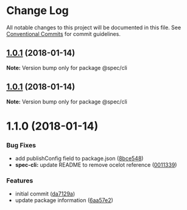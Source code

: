 # Change Log

All notable changes to this project will be documented in this file.
See [Conventional Commits](https://conventionalcommits.org) for commit guidelines.

<a name="1.0.1"></a>
## [1.0.1](https://github.com/joshblack/spec/tree/master/packages/spec-cli/compare/@spec/cli@1.0.1...@spec/cli@1.0.1) (2018-01-14)




**Note:** Version bump only for package @spec/cli

<a name="1.0.1"></a>
## [1.0.1](https://github.com/joshblack/spec/tree/master/packages/spec-cli/compare/@spec/cli@1.1.0...@spec/cli@1.0.1) (2018-01-14)




**Note:** Version bump only for package @spec/cli

<a name="1.1.0"></a>
# 1.1.0 (2018-01-14)


### Bug Fixes

* add publishConfig field to package.json ([8bce548](https://github.com/joshblack/spec/tree/master/packages/spec-cli/commit/8bce548))
* **spec-cli:** update README to remove ocelot reference ([0011339](https://github.com/joshblack/spec/tree/master/packages/spec-cli/commit/0011339))


### Features

* initial commit ([da7129a](https://github.com/joshblack/spec/tree/master/packages/spec-cli/commit/da7129a))
* update package information ([6aa57e2](https://github.com/joshblack/spec/tree/master/packages/spec-cli/commit/6aa57e2))
